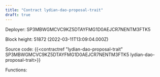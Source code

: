 ```yaml
---
title: "Contract lydian-dao-proposal-trait"
draft: true
---
```

Deployer: SP3MBWGMCVC9KZ5DTAYFMG1D0AEJCR7NENTM3FTK5


 



Block height: 51872 (2022-03-11T13:09:04.000Z)

Source code: {{<contractref "lydian-dao-proposal-trait" SP3MBWGMCVC9KZ5DTAYFMG1D0AEJCR7NENTM3FTK5 lydian-dao-proposal-trait>}}

Functions:


